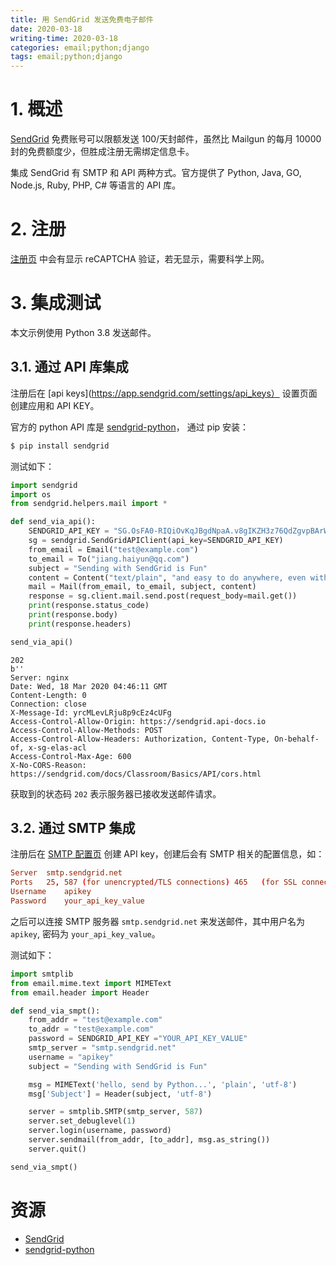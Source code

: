 ```yaml
---
title: 用 SendGrid 发送免费电子邮件
date: 2020-03-18
writing-time: 2020-03-18
categories: email;python;django
tags: email;python;django
---
```


# 1. 概述

[SendGrid](https://sendgrid.com/pricing/) 免费账号可以限额发送 100/天封邮件，虽然比 Mailgun 的每月 10000 封的免费额度少，但胜成注册无需绑定信息卡。

集成 SendGrid 有 SMTP 和 API 两种方式。官方提供了 Python, Java, GO, Node.js, Ruby, PHP, C# 等语言的 API 库。

# 2. 注册

[注册页](https://signup.sendgrid.com/) 中会有显示 reCAPTCHA 验证，若无显示，需要科学上网。

# 3. 集成测试

本文示例使用 Python 3.8 发送邮件。

## 3.1. 通过 API 库集成

注册后在 [api keys](https://app.sendgrid.com/settings/api_keys） 设置页面创建应用和 API KEY。

官方的 python API 库是 [sendgrid-python](https://github.com/sendgrid/sendgrid-python)， 通过 pip 安装：

```bash
$ pip install sendgrid
```

测试如下：

```python
import sendgrid
import os
from sendgrid.helpers.mail import *

def send_via_api():
    SENDGRID_API_KEY = "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"
    sg = sendgrid.SendGridAPIClient(api_key=SENDGRID_API_KEY)
    from_email = Email("test@example.com")
    to_email = To("jiang.haiyun@qq.com")
    subject = "Sending with SendGrid is Fun"
    content = Content("text/plain", "and easy to do anywhere, even with Python")
    mail = Mail(from_email, to_email, subject, content)
    response = sg.client.mail.send.post(request_body=mail.get())
    print(response.status_code)
    print(response.body)
    print(response.headers)

send_via_api()
```

```
202
b''
Server: nginx
Date: Wed, 18 Mar 2020 04:46:11 GMT
Content-Length: 0
Connection: close
X-Message-Id: yrcMLevLRju8p9cEz4cUFg
Access-Control-Allow-Origin: https://sendgrid.api-docs.io
Access-Control-Allow-Methods: POST
Access-Control-Allow-Headers: Authorization, Content-Type, On-behalf-of, x-sg-elas-acl
Access-Control-Max-Age: 600
X-No-CORS-Reason: https://sendgrid.com/docs/Classroom/Basics/API/cors.html
```

获取到的状态码 `202` 表示服务器已接收发送邮件请求。


## 3.2. 通过 SMTP 集成

注册后在 [SMTP 配置页](https://app.sendgrid.com/guide/integrate/langs/smtp) 创建 API key，创建后会有 SMTP 相关的配置信息，如：

```conf
Server	smtp.sendgrid.net
Ports	25, 587	(for unencrypted/TLS connections) 465	(for SSL connections)
Username	apikey
Password	your_api_key_value
```

之后可以连接 SMTP 服务器 `smtp.sendgrid.net` 来发送邮件，其中用户名为 `apikey`, 密码为 `your_api_key_value`。

测试如下：

```python
import smtplib
from email.mime.text import MIMEText
from email.header import Header

def send_via_smpt():
    from_addr = "test@example.com"
    to_addr = "test@example.com"
    password = SENDGRID_API_KEY ="YOUR_API_KEY_VALUE"
    smtp_server = "smtp.sendgrid.net"
    username = "apikey"
    subject = "Sending with SendGrid is Fun"

    msg = MIMEText('hello, send by Python...', 'plain', 'utf-8')
    msg['Subject'] = Header(subject, 'utf-8')

    server = smtplib.SMTP(smtp_server, 587)
    server.set_debuglevel(1)
    server.login(username, password)
    server.sendmail(from_addr, [to_addr], msg.as_string())
    server.quit()

send_via_smpt()
```

# 资源

+ [SendGrid](https://sendgrid.com)
+ [sendgrid-python](https://github.com/sendgrid/sendgrid-python)
